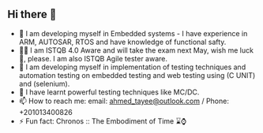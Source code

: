 ## Hi there 👋
- 🔭 I am developing myself in Embedded systems - I have experience in ARM, AUTOSAR, RTOS and have knowledge of functional safty.
- 🧑‍💻 I am ISTQB 4.0 Aware and will take the exam next May, wish me luck 🤞, please. I am also ISTQB Agile tester aware.
- 🌱 I am developing myself in implementation of testing techniques and automation testing on embedded testing and web testing using (C UNIT) and (selenium).
- 🧪 I have learnt powerful testing techniques like MC/DC. 
- 📫 How to reach me: email: ahmed_tayee@outlook.com / Phone: +201013400826
- ⚡ Fun fact: Chronos :: The Embodiment of Time ⌛⌚ 
